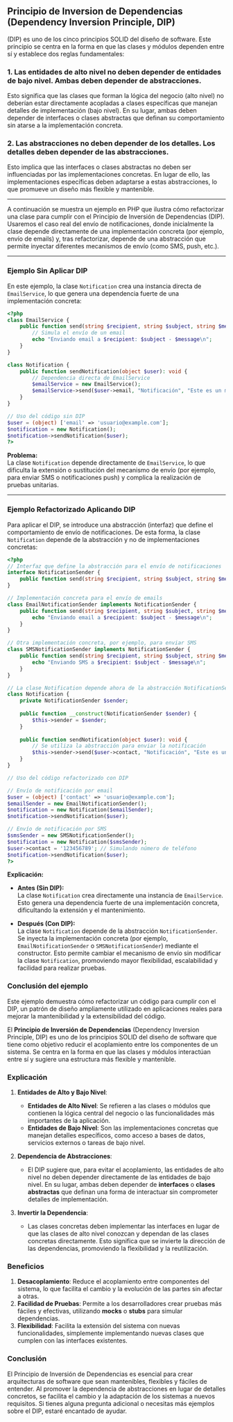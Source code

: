 ## Principio de Inversion de Dependencias (Dependency Inversion Principle, DIP)

(DIP) es uno de los cinco principios SOLID del diseño de software. Este principio se centra en la forma en que las clases y módulos dependen entre sí y establece dos reglas fundamentales:

### 1. **Las entidades de alto nivel no deben depender de entidades de bajo nivel. Ambas deben depender de abstracciones.**

Esto significa que las clases que forman la lógica del negocio (alto nivel) no deberían estar directamente acopladas a clases específicas que manejan detalles de implementación (bajo nivel). En su lugar, ambas deben depender de interfaces o clases abstractas que definan su comportamiento sin atarse a la implementación concreta.

### 2. **Las abstracciones no deben depender de los detalles. Los detalles deben depender de las abstracciones.**

Esto implica que las interfaces o clases abstractas no deben ser influenciadas por las implementaciones concretas. En lugar de ello, las implementaciones específicas deben adaptarse a estas abstracciones, lo que promueve un diseño más flexible y mantenible.

---

A continuación se muestra un ejemplo en PHP que ilustra cómo refactorizar una clase para cumplir con el Principio de Inversión de Dependencias (DIP). Usaremos el caso real del envío de notificaciones, donde inicialmente la clase depende directamente de una implementación concreta (por ejemplo, envío de emails) y, tras refactorizar, depende de una abstracción que permite inyectar diferentes mecanismos de envío (como SMS, push, etc.).

---

### Ejemplo Sin Aplicar DIP

En este ejemplo, la clase `Notification` crea una instancia directa de `EmailService`, lo que genera una dependencia fuerte de una implementación concreta:

```php
<?php
class EmailService {
    public function send(string $recipient, string $subject, string $message): void {
        // Simula el envío de un email
        echo "Enviando email a $recipient: $subject - $message\n";
    }
}

class Notification {
    public function sendNotification(object $user): void {
        // Dependencia directa de EmailService
        $emailService = new EmailService();
        $emailService->send($user->email, "Notificación", "Este es un mensaje de notificación.");
    }
}

// Uso del código sin DIP
$user = (object) ['email' => 'usuario@example.com'];
$notification = new Notification();
$notification->sendNotification($user);
?>
```

**Problema:**  
La clase `Notification` depende directamente de `EmailService`, lo que dificulta la extensión o sustitución del mecanismo de envío (por ejemplo, para enviar SMS o notificaciones push) y complica la realización de pruebas unitarias.

---

### Ejemplo Refactorizado Aplicando DIP

Para aplicar el DIP, se introduce una abstracción (interfaz) que define el comportamiento de envío de notificaciones. De esta forma, la clase `Notification` depende de la abstracción y no de implementaciones concretas:

```php
<?php
// Interfaz que define la abstracción para el envío de notificaciones
interface NotificationSender {
    public function send(string $recipient, string $subject, string $message): void;
}

// Implementación concreta para el envío de emails
class EmailNotificationSender implements NotificationSender {
    public function send(string $recipient, string $subject, string $message): void {
        echo "Enviando email a $recipient: $subject - $message\n";
    }
}

// Otra implementación concreta, por ejemplo, para enviar SMS
class SMSNotificationSender implements NotificationSender {
    public function send(string $recipient, string $subject, string $message): void {
        echo "Enviando SMS a $recipient: $subject - $message\n";
    }
}

// La clase Notification depende ahora de la abstracción NotificationSender
class Notification {
    private NotificationSender $sender;
    
    public function __construct(NotificationSender $sender) {
        $this->sender = $sender;
    }
    
    public function sendNotification(object $user): void {
        // Se utiliza la abstracción para enviar la notificación
        $this->sender->send($user->contact, "Notificación", "Este es un mensaje de notificación.");
    }
}

// Uso del código refactorizado con DIP

// Envío de notificación por email
$user = (object) ['contact' => 'usuario@example.com'];
$emailSender = new EmailNotificationSender();
$notification = new Notification($emailSender);
$notification->sendNotification($user);

// Envío de notificación por SMS
$smsSender = new SMSNotificationSender();
$notification = new Notification($smsSender);
$user->contact = '123456789'; // Simulando número de teléfono
$notification->sendNotification($user);
?>
```

**Explicación:**

- **Antes (Sin DIP):**  
  La clase `Notification` crea directamente una instancia de `EmailService`. Esto genera una dependencia fuerte de una implementación concreta, dificultando la extensión y el mantenimiento.

- **Después (Con DIP):**  
  La clase `Notification` depende de la abstracción `NotificationSender`. Se inyecta la implementación concreta (por ejemplo, `EmailNotificationSender` o `SMSNotificationSender`) mediante el constructor. Esto permite cambiar el mecanismo de envío sin modificar la clase `Notification`, promoviendo mayor flexibilidad, escalabilidad y facilidad para realizar pruebas.

### Conclusión del ejemplo

Este ejemplo demuestra cómo refactorizar un código para cumplir con el DIP, un patrón de diseño ampliamente utilizado en aplicaciones reales para mejorar la mantenibilidad y la extensibilidad del código.

El **Principio de Inversión de Dependencias** (Dependency Inversion Principle, DIP) es uno de los principios SOLID del diseño de software que tiene como objetivo reducir el acoplamiento entre los componentes de un sistema. Se centra en la forma en que las clases y módulos interactúan entre sí y sugiere una estructura más flexible y mantenible. 

### Explicación

1. **Entidades de Alto y Bajo Nivel**:
   - **Entidades de Alto Nivel**: Se refieren a las clases o módulos que contienen la lógica central del negocio o las funcionalidades más importantes de la aplicación.
   - **Entidades de Bajo Nivel**: Son las implementaciones concretas que manejan detalles específicos, como acceso a bases de datos, servicios externos o tareas de bajo nivel.

2. **Dependencia de Abstracciones**:
   - El DIP sugiere que, para evitar el acoplamiento, las entidades de alto nivel no deben depender directamente de las entidades de bajo nivel. En su lugar, ambas deben depender de **interfaces** o **clases abstractas** que definan una forma de interactuar sin comprometer detalles de implementación.

3. **Invertir la Dependencia**:
   - Las clases concretas deben implementar las interfaces en lugar de que las clases de alto nivel conozcan y dependan de las clases concretas directamente. Esto significa que se invierte la dirección de las dependencias, promoviendo la flexibilidad y la reutilización.

### Beneficios

1. **Desacoplamiento**: Reduce el acoplamiento entre componentes del sistema, lo que facilita el cambio y la evolución de las partes sin afectar a otras.
2. **Facilidad de Pruebas**: Permite a los desarrolladores crear pruebas más fáciles y efectivas, utilizando **mocks** o **stubs** para simular dependencias.
3. **Flexibilidad**: Facilita la extensión del sistema con nuevas funcionalidades, simplemente implementando nuevas clases que cumplen con las interfaces existentes.

### Conclusión

El Principio de Inversión de Dependencias es esencial para crear arquitecturas de software que sean mantenibles, flexibles y fáciles de entender. Al promover la dependencia de abstracciones en lugar de detalles concretos, se facilita el cambio y la adaptación de los sistemas a nuevos requisitos. Si tienes alguna pregunta adicional o necesitas más ejemplos sobre el DIP, estaré encantado de ayudar.
